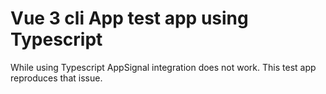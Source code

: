 # Vue 3 cli App test app using Typescript

While using Typescript AppSignal integration does not work. This test app reproduces that issue.

